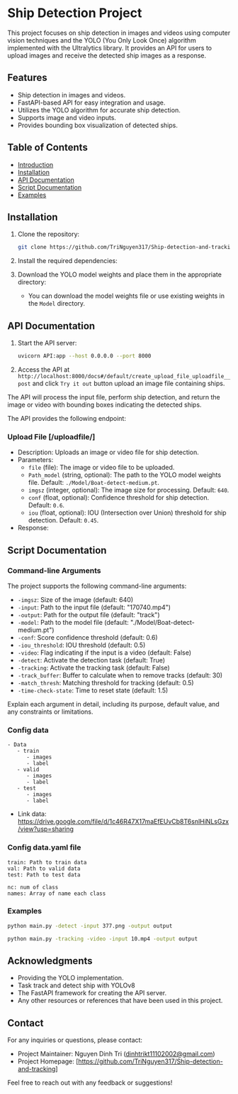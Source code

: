 # Ship Detection Project

This project focuses on ship detection in images and videos using computer vision techniques and the YOLO (You Only Look Once) algorithm implemented with the Ultralytics library. It provides an API for users to upload images and receive the detected ship images as a response.

## Features

- Ship detection in images and videos.
- FastAPI-based API for easy integration and usage.
- Utilizes the YOLO algorithm for accurate ship detection.
- Supports image and video inputs.
- Provides bounding box visualization of detected ships.

## Table of Contents

- [Introduction](#introduction)
- [Installation](#installation)
- [API Documentation](#API-Documentation)
- [Script Documentation](#Script-Documentation)
- [Examples](#examples)


## Installation

1. Clone the repository:

   ```bash
   git clone https://github.com/TriNguyen317/Ship-detection-and-tracking.git

   ```

2. Install the required dependencies:

3. Download the YOLO model weights and place them in the appropriate directory:

   - You can download the model weights file or use existing weights in the `Model` directory.

## API Documentation

1. Start the API server:

   ```bash
   uvicorn API:app --host 0.0.0.0 --port 8000

   ```

2. Access the API at `http://localhost:8000/docs#/default/create_upload_file_uploadfile__post` and click `Try it out` button upload an image file containing ships.

The API will process the input file, perform ship detection, and return the image or video with bounding boxes indicating the detected ships.

The API provides the following endpoint:

### Upload File \[/uploadfile/\]

- Description: Uploads an image or video file for ship detection.
- Parameters:
  - `file` (file): The image or video file to be uploaded.
  - `Path_model` (string, optional): The path to the YOLO model weights file. Default: `./Model/Boat-detect-medium.pt`.
  - `imgsz` (integer, optional): The image size for processing. Default: `640`.
  - `conf` (float, optional): Confidence threshold for ship detection. Default: `0.6`.
  - `iou` (float, optional): IOU (Intersection over Union) threshold for ship detection. Default: `0.45`.
- Response:

## Script Documentation

### Command-line Arguments
The project supports the following command-line arguments:

- `-imgsz`: Size of the image (default: 640)
- `-input`: Path to the input file (default: "170740.mp4")
- `-output`: Path for the output file (default: "track")
- `-model`: Path to the model file (default: "./Model/Boat-detect-medium.pt")
- `-conf`: Score confidence threshold (default: 0.6)
- `-iou_threshold`: IOU threshold (default: 0.5)
- `-video`: Flag indicating if the input is a video (default: False)
- `-detect`: Activate the detection task (default: True)
- `-tracking`: Activate the tracking task (default: False)
- `-track_buffer`: Buffer to calculate when to remove tracks (default: 30)
- `-match_thresh`: Matching threshold for tracking (default: 0.5)
- `-time-check-state`: Time to reset state (default: 1.5)

Explain each argument in detail, including its purpose, default value, and any constraints or limitations.

### Config data
```
- Data
   - train
      - images
      - label
   - valid 
      - images
      - label
   - test
      - images
      - label
```

- Link data: https://drive.google.com/file/d/1c46R47X17maEfEUvCb8T6snlHiNLsGzx/view?usp=sharing

### Config data.yaml file
```
train: Path to train data
val: Path to valid data
test: Path to test data

nc: num of class
names: Array of name each class
```

### Examples

```bash
python main.py -detect -input 377.png -output output
```

```bash
python main.py -tracking -video -input 10.mp4 -output output
```

## Acknowledgments

- Providing the YOLO implementation.
- Task track and detect ship with YOLOv8
- The FastAPI framework for creating the API server.
- Any other resources or references that have been used in this project.

## Contact

For any inquiries or questions, please contact:

- Project Maintainer: Nguyen Dinh Tri (dinhtrikt11102002@gmail.com)
- Project Homepage: [https://github.com/TriNguyen317/Ship-detection-and-tracking]

Feel free to reach out with any feedback or suggestions!